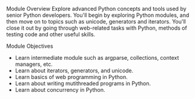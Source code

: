 Module Overview
Explore advanced Python concepts and tools used by senior Python developers. You'll begin by exploring Python modules, and then move on to topics such as unicode, generators and iterators. You'll close it out by going through web-related tasks with Python, methods of testing code and other useful skills.

Module Objectives
* Learn intermediate module such as argparse, collections, context managers, etc.
* Learn about iterators, generators, and unicode.
* Learn basics of web programming in Python.
* Learn about writing mutithreaded programs in Python.
* Learn about concurrency in Python.
